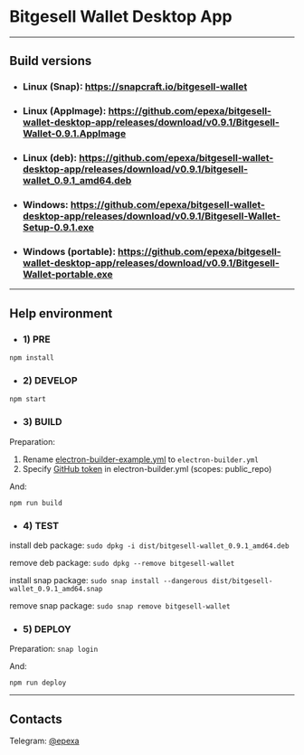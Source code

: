 # Bitgesell Wallet Desktop App

------------

## Build versions

- ### Linux (Snap): https://snapcraft.io/bitgesell-wallet
- ### Linux (AppImage): https://github.com/epexa/bitgesell-wallet-desktop-app/releases/download/v0.9.1/Bitgesell-Wallet-0.9.1.AppImage
- ### Linux (deb): https://github.com/epexa/bitgesell-wallet-desktop-app/releases/download/v0.9.1/bitgesell-wallet_0.9.1_amd64.deb
- ### Windows: https://github.com/epexa/bitgesell-wallet-desktop-app/releases/download/v0.9.1/Bitgesell-Wallet-Setup-0.9.1.exe
- ### Windows (portable): https://github.com/epexa/bitgesell-wallet-desktop-app/releases/download/v0.9.1/Bitgesell-Wallet-portable.exe

------------

## Help environment

- ### 1) PRE
`npm install`

- ### 2) DEVELOP
`npm start`

- ### 3) BUILD

Preparation:
1. Rename [electron-builder-example.yml](electron-builder-example.yml) to `electron-builder.yml`
2. Specify [GitHub token](https://github.com/settings/tokens) in electron-builder.yml (scopes: public_repo)

And:

`npm run build`

- ### 4) TEST

install deb package:
`sudo dpkg -i dist/bitgesell-wallet_0.9.1_amd64.deb`

remove deb package:
`sudo dpkg --remove bitgesell-wallet`

install snap package:
`sudo snap install --dangerous dist/bitgesell-wallet_0.9.1_amd64.snap`

remove snap package:
`sudo snap remove bitgesell-wallet`

- ### 5) DEPLOY

Preparation:
`snap login`

And:

`npm run deploy`

------------

## Contacts

Telegram: [@epexa](https://t.me/epexa)
